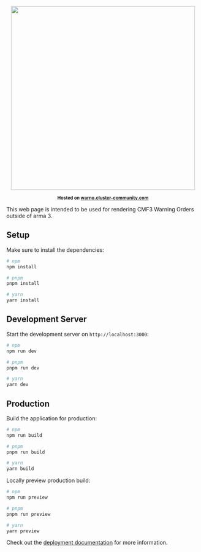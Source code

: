 <p align="center">
    <img src="https://raw.githubusercontent.com/Tapawingo/web-cluster-warno/main/public/favicon.ico" width="480">
</p>

<p align="center">
    <sup><strong>
    Hosted on <a href="https://warno.cluster-community.com">warno.cluster-community.com</a></strong></sup>
</p>

This web page is intended to be used for rendering CMF3 Warning Orders outside of arma 3.

## Setup

Make sure to install the dependencies:

```bash
# npm
npm install

# pnpm
pnpm install

# yarn
yarn install
```

## Development Server

Start the development server on `http://localhost:3000`:

```bash
# npm
npm run dev

# pnpm
pnpm run dev

# yarn
yarn dev
```

## Production

Build the application for production:

```bash
# npm
npm run build

# pnpm
pnpm run build

# yarn
yarn build
```

Locally preview production build:

```bash
# npm
npm run preview

# pnpm
pnpm run preview

# yarn
yarn preview
```

Check out the [deployment documentation](https://nuxt.com/docs/getting-started/deployment) for more information.